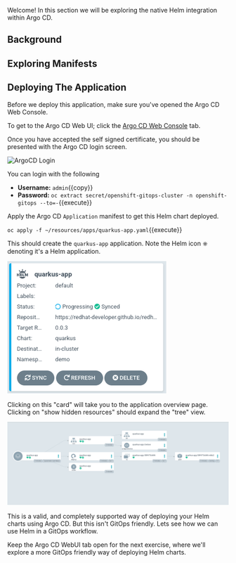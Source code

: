 Welcome! In this section we will be exploring the native Helm integration
within Argo CD.

## Background

## Exploring Manifests

## Deploying The Application

Before we deploy this application, make sure you've opened the Argo CD
Web Console.

To get to the Argo CD Web UI; click the [Argo CD Web Console](https://openshift-gitops-server-openshift-gitops.[[HOST_SUBDOMAIN]]-80-[[KATACODA_HOST]].environments.katacoda.com) tab.

Once you have accepted the self signed certificate, you should be
presented with the Argo CD login screen.

![ArgoCD Login](../../assets/gitops/argocd-login.png)

You can login with the following
* **Username:** ``admin``{{copy}}
* **Password:** `oc extract secret/openshift-gitops-cluster -n openshift-gitops --to=-`{{execute}}

Apply the Argo CD `Application` manifest to get this Helm chart deployed.

`oc apply -f ~/resources/apps/quarkus-app.yaml`{{execute}}

This should create the `quarkus-app` application. Note the Helm icon
⎈ denoting it's a Helm application.

![quarkus-app](../../assets/gitops/quarkus-app.png)

Clicking on this "card" will take you to the application overview
page. Clicking on "show hidden resources" should expand the "tree"
view.

![quarkus-app-tree](../../assets/gitops/quarkus-app-tree.png)

This is a valid, and completely supported way of deploying your Helm
charts using Argo CD. But this isn't GitOps friendly. Lets see how we
can use Helm in a GitOps workflow.

Keep the Argo CD WebUI tab open for the next exercise, where we'll
explore a more GitOps friendly way of deploying Helm charts.